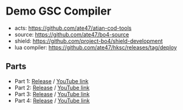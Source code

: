 # Demo GSC Compiler

- acts: https://github.com/ate47/atian-cod-tools
- source: https://github.com/ate47/bo4-source
- shield: https://github.com/project-bo4/shield-development
- lua compiler: https://github.com/ate47/hksc/releases/tag/deploy

## Parts

- Part 1: [Release](https://github.com/ate47/demo_mods/releases/tag/ep1) / [YouTube link](https://youtu.be/-eEuGDKdN5I)
- Part 2: [Release](https://github.com/ate47/demo_mods/releases/tag/ep2) / [YouTube link](https://youtu.be/a1PYKZ9h4Y0)
- Part 3: [Release](https://github.com/ate47/demo_mods/releases/tag/ep3) / [YouTube link](https://youtu.be/OmvfBsqDUGE)
- Part 4: [Release](https://github.com/ate47/demo_mods/releases/tag/ep4) / [YouTube link](https://youtu.be/xXbxS5MVCPE)
